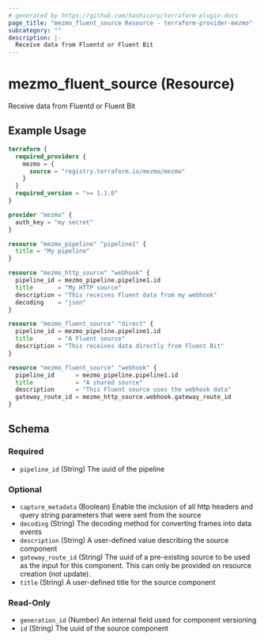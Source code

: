 ```yaml
---
# generated by https://github.com/hashicorp/terraform-plugin-docs
page_title: "mezmo_fluent_source Resource - terraform-provider-mezmo"
subcategory: ""
description: |-
  Receive data from Fluentd or Fluent Bit
---
```


# mezmo_fluent_source (Resource)

Receive data from Fluentd or Fluent Bit

## Example Usage

```terraform
terraform {
  required_providers {
    mezmo = {
      source = "registry.terraform.io/mezmo/mezmo"
    }
  }
  required_version = ">= 1.1.0"
}

provider "mezmo" {
  auth_key = "my secret"
}

resource "mezmo_pipeline" "pipeline1" {
  title = "My pipeline"
}

resource "mezmo_http_source" "webhook" {
  pipeline_id = mezmo_pipeline.pipeline1.id
  title       = "My HTTP source"
  description = "This receives Fluent data from my webhook"
  decoding    = "json"
}

resource "mezmo_fluent_source" "direct" {
  pipeline_id = mezmo_pipeline.pipeline1.id
  title       = "A Fluent source"
  description = "This receives data directly from Fluent Bit"
}

resource "mezmo_fluent_source" "webhook" {
  pipeline_id      = mezmo_pipeline.pipeline1.id
  title            = "A shared source"
  description      = "This Fluent source uses the webhook data"
  gateway_route_id = mezmo_http_source.webhook.gateway_route_id
}
```

<!-- schema generated by tfplugindocs -->
## Schema

### Required

- `pipeline_id` (String) The uuid of the pipeline

### Optional

- `capture_metadata` (Boolean) Enable the inclusion of all http headers and query string parameters that were sent from the source
- `decoding` (String) The decoding method for converting frames into data events
- `description` (String) A user-defined value describing the source component
- `gateway_route_id` (String) The uuid of a pre-existing source to be used as the input for this component. This can only be provided on resource creation (not update).
- `title` (String) A user-defined title for the source component

### Read-Only

- `generation_id` (Number) An internal field used for component versioning
- `id` (String) The uuid of the source component
